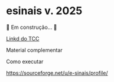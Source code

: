 # esinais v. 2025

🚧 Em construção... 🚧

[Linkd do TCC](https://github.com/esinais/2025/blob/main/tcc/2025-TccFiladelfo.pdf)


Material complementar

Como  executar 

https://sourceforge.net/u/e-sinais/profile/